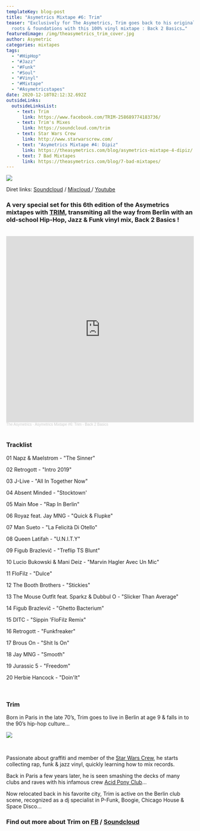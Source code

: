 ```yaml
---
templateKey: blog-post
title: "Asymetrics Mixtape #6: Trim"
teaser: "Exclusively for The Asymetrics, Trim goes back to his original hip hop
  roots & foundations with this 100% vinyl mixtape : Back 2 Basics…"
featuredimage: /img/theasymetrics_trim_cover.jpg
author: Asymetric
categories: mixtapes
tags:
  - "#HipHop"
  - "#Jazz"
  - "#Funk"
  - "#Soul"
  - "#Vinyl"
  - "#Mixtape"
  - "#Asymetricstapes"
date: 2020-12-18T02:12:32.692Z
outsideLinks:
  outsideLinksList:
    - text: Trim
      link: https://www.facebook.com/TRIM-258689774183736/
    - text: Trim's Mixes
      link: https://soundcloud.com/trim
    - text: Star Wars Crew
      link: http://www.starwarscrew.com/
    - text: "Asymetrics Mixtape #4: Dipiz"
      link: https://theasymetrics.com/blog/asymetrics-mixtape-4-dipiz/
    - text: 7 Bad Mixtapes
      link: https://theasymetrics.com/blog/7-bad-mixtapes/
---
```

![](/img/theasymetrics_trim_cover.jpg)

Diret links: [Soundcloud](https://soundcloud.com/the-asymetrics/asymetrics-mixtape-6-trim-back-2-basics) / [Mixcloud ](https://www.mixcloud.com/The_Asymetrics/asymetrics-mixtape-6-trim/)/ [Youtube](https://www.youtube.com/watch?v=J57Mg2HAJ24)

### A very special set for this 6th edition of the Asymetrics mixtapes with [TRIM](https://www.facebook.com/TRIM-258689774183736/), transmiting all the way from Berlin with an old-school Hip-Hop, Jazz & Funk vinyl mix, Back 2 Basics !

<br>

<iframe width="100%" height="500" scrolling="no" frameborder="no" allow="autoplay" src="https://w.soundcloud.com/player/?url=https%3A//api.soundcloud.com/tracks/949807354&color=%23ff5500&auto_play=false&hide_related=false&show_comments=true&show_user=true&show_reposts=false&show_teaser=true&visual=true"></iframe><div style="font-size: 10px; color: #cccccc;line-break: anywhere;word-break: normal;overflow: hidden;white-space: nowrap;text-overflow: ellipsis; font-family: Interstate,Lucida Grande,Lucida Sans Unicode,Lucida Sans,Garuda,Verdana,Tahoma,sans-serif;font-weight: 100;"><a href="https://soundcloud.com/the-asymetrics" title="The Asymetrics" target="_blank" style="color: #cccccc; text-decoration: none;">The Asymetrics</a> · <a href="https://soundcloud.com/the-asymetrics/asymetrics-mixtape-6-trim-back-2-basics" title="Asymetrics Mixtape #6: Trim - Back 2 Basics" target="_blank" style="color: #cccccc; text-decoration: none;">Asymetrics Mixtape #6: Trim - Back 2 Basics</a></div>

<br>

### Tracklist

01 Napz & Maelstrom - "The Sinner"

02 Retrogott - "Intro 2019"

03 J-Live - "All In Together Now"

04 Absent Minded - "Stocktown'

05 Main Moe - "Rap In Berlin"

06 Royaz feat. Jay MNG - "Quick & Flupke"

07 Man Sueto - "La Felicità Di Otello"

08 Queen Latifah - "U.N.I.T.Y"

09 Figub Brazlevič - "Treflip TS Blunt"

10 Lucio Bukowski & Mani Deiz - "Marvin Hagler Avec Un Mic"

11 FloFilz - "Dulce"

12 The Booth Brothers - "Stickies"

13 The Mouse Outfit feat. Sparkz & Dubbul O - "Slicker Than Average"

14 Figub Brazlevič - "Ghetto Bacterium"

15 DITC - "Sippin 'FloFilz Remix"

16 Retrogott - "Funkfreaker"

17 Brous On - "Shit Is On"

18 Jay MNG - "Smooth"

19 Jurassic 5 - "Freedom"

20 Herbie Hancock - "Doin'It"

<br>

### Trim

Born in Paris in the late 70’s, Trim goes to live in Berlin at age 9 & falls in to the 90’s hip-hop culture…

![](/img/theasymetrics_trim_pic.jpg)

<br>

Passionate about graffiti and member of the [Star Wars Crew](http://www.starwarscrew.com/), he starts collecting rap, funk & jazz vinyl, quickly learning how to mix records.

Back in Paris a few years later, he is seen smashing the decks of many clubs and raves with his infamous crew [Acid Pony Club](https://soundcloud.com/rewindconcept/rwd-podcast-023-trim-acid-pony-club-lapidar)…

Now relocated back in his favorite city, Trim is active on the Berlin club scene, recognized as a dj specialist in P-Funk, Boogie, Chicago House & Space Disco…

### Find out more about Trim on [FB](https://www.facebook.com/TRIM-258689774183736/) / [Soundcloud](https://soundcloud.com/trim)